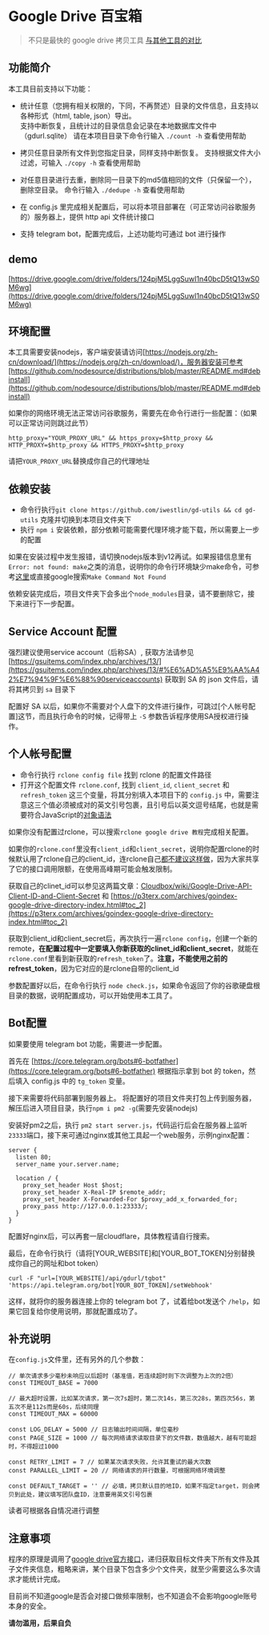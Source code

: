# Google Drive 百宝箱

> 不只是最快的 google drive 拷贝工具 [与其他工具的对比](./compare.md)

## 功能简介
本工具目前支持以下功能：
- 统计任意（您拥有相关权限的，下同，不再赘述）目录的文件信息，且支持以各种形式（html, table, json）导出。  
支持中断恢复，且统计过的目录信息会记录在本地数据库文件中（gdurl.sqlite）
请在本项目目录下命令行输入 `./count -h` 查看使用帮助

- 拷贝任意目录所有文件到您指定目录，同样支持中断恢复。
支持根据文件大小过滤，可输入 `./copy -h` 查看使用帮助

- 对任意目录进行去重，删除同一目录下的md5值相同的文件（只保留一个），删除空目录。
命令行输入 `./dedupe -h` 查看使用帮助

- 在 config.js 里完成相关配置后，可以将本项目部署在（可正常访问谷歌服务的）服务器上，提供 http api 文件统计接口

- 支持 telegram bot，配置完成后，上述功能均可通过 bot 进行操作

## demo
[https://drive.google.com/drive/folders/124pjM5LggSuwI1n40bcD5tQ13wS0M6wg](https://drive.google.com/drive/folders/124pjM5LggSuwI1n40bcD5tQ13wS0M6wg)

## 环境配置
本工具需要安装nodejs，客户端安装请访问[https://nodejs.org/zh-cn/download/](https://nodejs.org/zh-cn/download/)，服务器安装可参考[https://github.com/nodesource/distributions/blob/master/README.md#debinstall](https://github.com/nodesource/distributions/blob/master/README.md#debinstall)

如果你的网络环境无法正常访问谷歌服务，需要先在命令行进行一些配置：（如果可以正常访问则跳过此节）
```
http_proxy="YOUR_PROXY_URL" && https_proxy=$http_proxy && HTTP_PROXY=$http_proxy && HTTPS_PROXY=$http_proxy
```
请把`YOUR_PROXY_URL`替换成你自己的代理地址

## 依赖安装
- 命令行执行`git clone https://github.com/iwestlin/gd-utils && cd gd-utils` 克隆并切换到本项目文件夹下
- 执行 `npm i` 安装依赖，部分依赖可能需要代理环境才能下载，所以需要上一步的配置

如果在安装过程中发生报错，请切换nodejs版本到v12再试。如果报错信息里有`Error: not found: make`之类的消息，说明你的命令行环境缺少make命令，可参考[这里](https://askubuntu.com/questions/192645/make-command-not-found)或直接google搜索`Make Command Not Found`

依赖安装完成后，项目文件夹下会多出个`node_modules`目录，请不要删除它，接下来进行下一步配置。

## Service Account 配置
强烈建议使用service account（后称SA）, 获取方法请参见 [https://gsuitems.com/index.php/archives/13/](https://gsuitems.com/index.php/archives/13/#%E6%AD%A5%E9%AA%A42%E7%94%9F%E6%88%90serviceaccounts)
获取到 SA 的 json 文件后，请将其拷贝到 `sa` 目录下

配置好 SA 以后，如果你不需要对个人盘下的文件进行操作，可跳过[个人帐号配置]这节，而且执行命令的时候，记得带上 `-S` 参数告诉程序使用SA授权进行操作。

## 个人帐号配置
- 命令行执行 `rclone config file` 找到 rclone 的配置文件路径
- 打开这个配置文件 `rclone.conf`, 找到 `client_id`, `client_secret` 和 `refresh_token` 这三个变量，将其分别填入本项目下的 `config.js` 中，需要注意这三个值必须被成对的英文引号包裹，且引号后以英文逗号结尾，也就是需要符合JavaScript的[对象语法](https://developer.mozilla.org/zh-CN/docs/Web/JavaScript/Reference/Operators/Object_initializer)

如果你没有配置过rclone，可以搜索`rclone google drive 教程`完成相关配置。  

如果你的`rclone.conf`里没有`client_id`和`client_secret`，说明你配置rclone的时候默认用了rclone自己的client_id，连rclone自己[都不建议这样做](https://github.com/rclone/rclone/blob/8d55367a6a2f47a1be7e360a872bd7e56f4353df/docs/content/drive.md#making-your-own-client_id)，因为大家共享了它的接口调用限额，在使用高峰期可能会触发限制。

获取自己的clinet_id可以参见这两篇文章：[Cloudbox/wiki/Google-Drive-API-Client-ID-and-Client-Secret](https://github.com/Cloudbox/Cloudbox/wiki/Google-Drive-API-Client-ID-and-Client-Secret) 和 [https://p3terx.com/archives/goindex-google-drive-directory-index.html#toc_2](https://p3terx.com/archives/goindex-google-drive-directory-index.html#toc_2)

获取到client_id和client_secret后，再次执行一遍`rclone config`，创建一个新的remote，**在配置过程中一定要填入你新获取的clinet_id和client_secret**，就能在`rclone.conf`里看到新获取的`refresh_token`了。**注意，不能使用之前的refrest_token**，因为它对应的是rclone自带的client_id

参数配置好以后，在命令行执行 `node check.js`，如果命令返回了你的谷歌硬盘根目录的数据，说明配置成功，可以开始使用本工具了。

## Bot配置
如果要使用 telegram bot 功能，需要进一步配置。

首先在 [https://core.telegram.org/bots#6-botfather](https://core.telegram.org/bots#6-botfather) 根据指示拿到 bot 的 token，然后填入 config.js 中的 `tg_token` 变量。

接下来需要将代码部署到服务器上。
将配置好的项目文件夹打包上传到服务器，解压后进入项目目录，执行`npm i pm2 -g`(需要先安装nodejs)

安装好pm2之后，执行 `pm2 start server.js`，代码运行后会在服务器上监听`23333`端口，接下来可通过nginx或其他工具起一个web服务，示例nginx配置：
```
server {
  listen 80;
  server_name your.server.name;

  location / {
    proxy_set_header Host $host;
    proxy_set_header X-Real-IP $remote_addr;
    proxy_set_header X-Forwarded-For $proxy_add_x_forwarded_for;
    proxy_pass http://127.0.0.1:23333/;
  }
}
```
配置好nginx后，可以再套一层cloudflare，具体教程请自行搜索。

最后，在命令行执行（请将[YOUR_WEBSITE]和[YOUR_BOT_TOKEN]分别替换成你自己的网址和bot token）
```
curl -F "url=[YOUR_WEBSITE]/api/gdurl/tgbot" 'https://api.telegram.org/bot[YOUR_BOT_TOKEN]/setWebhook'
```
这样，就将你的服务器连接上你的 telegram bot 了，试着给bot发送个 `/help`，如果它回复给你使用说明，那就配置成功了。

## 补充说明
在`config.js`文件里，还有另外的几个参数：
```
// 单次请求多少毫秒未响应以后超时（基准值，若连续超时则下次调整为上次的2倍）
const TIMEOUT_BASE = 7000

// 最大超时设置，比如某次请求，第一次7s超时，第二次14s，第三次28s，第四次56s，第五次不是112s而是60s，后续同理
const TIMEOUT_MAX = 60000

const LOG_DELAY = 5000 // 日志输出时间间隔，单位毫秒
const PAGE_SIZE = 1000 // 每次网络请求读取目录下的文件数，数值越大，越有可能超时，不得超过1000

const RETRY_LIMIT = 7 // 如果某次请求失败，允许其重试的最大次数
const PARALLEL_LIMIT = 20 // 网络请求的并行数量，可根据网络环境调整

const DEFAULT_TARGET = '' // 必填，拷贝默认目的地ID，如果不指定target，则会拷贝到此处，建议填写团队盘ID，注意要用英文引号包裹
```
读者可根据各自情况进行调整

## 注意事项
程序的原理是调用了[google drive官方接口](https://developers.google.com/drive/api/v3/reference/files/list)，递归获取目标文件夹下所有文件及其子文件夹信息，粗略来讲，某个目录下包含多少个文件夹，就至少需要这么多次请求才能统计完成。

目前尚不知道google是否会对接口做频率限制，也不知道会不会影响google账号本身的安全。

**请勿滥用，后果自负**
